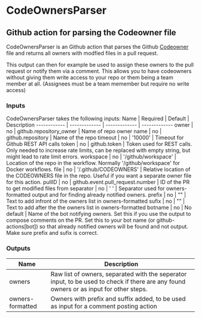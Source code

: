 # CodeOwnersParser
## Github action for parsing the Codeowner file
CodeOwnersParser is an Github action that parses the Github [Codeowner](https://docs.github.com/en/repositories/managing-your-repositorys-settings-and-features/customizing-your-repository/about-code-owners)
file and returns all owners with modfied files in a pull request.

This output can then for example be used to assign these owners to the pull request or notify them via a comment.
This allows you to have codeowners without giving them write access to your repo or them being a team member at all. (Assignees must be a team memember but require no write access)

### Inputs
CodeOwnersParser takes the following inputs:
Name | Required | Default | Description
------------ | ------------- | ------------- | -------------
owner | no | github.repository_owner | Name of repo owner
name | no | github.repository | Name of the repo
timeout | no | '10000' | Timeout for Github REST API calls
token | no | github.token | Token used for REST calls. Only needed to increase rate limits, can be replaced with empty string, but might lead to rate limit errors.
workspace | no | '/github/workspace' | Location of the repo in the workflow. Normally '/github/workspace' for Docker workflows.
file | no | '/.github/CODEOWNERS' | Relative location of the CODEOWNERS file in the repo. Useful if you want a separate owner file for this action.
pullID | no | github.event.pull_request.number | ID of the PR to get modified files from
separator | no | ' ' | Separator used for owners-formatted output and for finding already notified owners.
prefix | no | "" | Text to add infront of the owners list in owners-formatted
sufix | no | "" | Text to add after the the owners list in owners-formatted
botname | no | No default | Name of the bot notifying owners. Set this if you use the output to compose comments on the PR. Set this to your bot name (or github-actions[bot]) so that already notified owners will be found and not output. Make sure prefix and sufix is correct.

### Outputs
Name | Description
------------ | -------------
owners | Raw list of owners, separated with the seperator input, to be used to check if there are any found owners or as input for other steps.
owners-formatted | Owners with prefix and suffix added, to be used as input for a comment posting action
